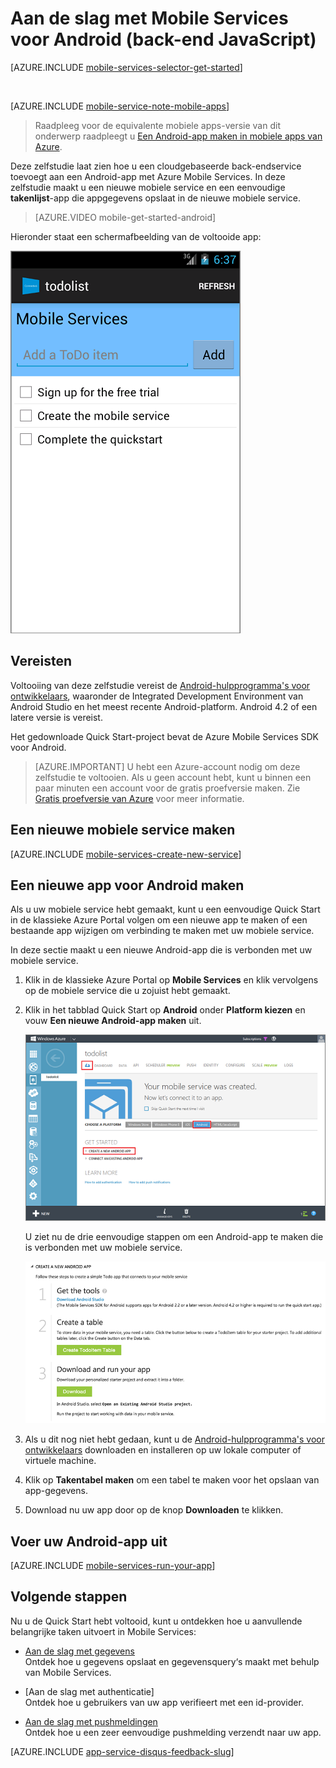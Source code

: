 <properties
    pageTitle="Aan de slag met Azure Mobile Services voor Android-apps (back-end JavaScript)"
    description="Volg deze zelfstudie om aan de slag te gaan met Azure Mobile Services voor Android-ontwikkeling (back-end JavaScript)."
    services="mobile-services"
    documentationCenter="android"
    authors="RickSaling"
    manager="reikre"
    editor=""/>

<tags
    ms.service="mobile-services"
    ms.workload="mobile"
    ms.tgt_pltfrm="mobile-android"
    ms.devlang="java"
    ms.topic="hero-article"
    ms.date="07/21/2016"
    ms.author="ricksal"/>

# Aan de slag met Mobile Services voor Android (back-end JavaScript)

[AZURE.INCLUDE [mobile-services-selector-get-started](../../includes/mobile-services-selector-get-started.md)]

&nbsp;

[AZURE.INCLUDE [mobile-service-note-mobile-apps](../../includes/mobile-services-note-mobile-apps.md)]
> Raadpleeg voor de equivalente mobiele apps-versie van dit onderwerp raadpleegt u [Een Android-app maken in mobiele apps van Azure](../app-service-mobile/app-service-mobile-android-get-started.md).

Deze zelfstudie laat zien hoe u een cloudgebaseerde back-endservice toevoegt aan een Android-app met Azure Mobile Services. In deze zelfstudie maakt u een nieuwe mobiele service en een eenvoudige **takenlijst**-app die appgegevens opslaat in de nieuwe mobiele service.

> [AZURE.VIDEO mobile-get-started-android]

Hieronder staat een schermafbeelding van de voltooide app:

![](./media/mobile-services-android-get-started/mobile-quickstart-completed-android.png)

## Vereisten

Voltooiing van deze zelfstudie vereist de [Android-hulpprogramma's voor ontwikkelaars](https://developer.android.com/sdk/index.html), waaronder de Integrated Development Environment van Android Studio en het meest recente Android-platform. Android 4.2 of een latere versie is vereist.

Het gedownloade Quick Start-project bevat de Azure Mobile Services SDK voor Android.

> [AZURE.IMPORTANT] U hebt een Azure-account nodig om deze zelfstudie te voltooien. Als u geen account hebt, kunt u binnen een paar minuten een account voor de gratis proefversie maken. Zie [Gratis proefversie van Azure](https://azure.microsoft.com/pricing/free-trial/?WT.mc_id=AE564AB28) voor meer informatie.


## Een nieuwe mobiele service maken

[AZURE.INCLUDE [mobile-services-create-new-service](../../includes/mobile-services-create-new-service.md)]

## Een nieuwe app voor Android maken

Als u uw mobiele service hebt gemaakt, kunt u een eenvoudige Quick Start in de klassieke Azure Portal volgen om een nieuwe app te maken of een bestaande app wijzigen om verbinding te maken met uw mobiele service.

In deze sectie maakt u een nieuwe Android-app die is verbonden met uw mobiele service.

1.  Klik in de klassieke Azure Portal op **Mobile Services** en klik vervolgens op de mobiele service die u zojuist hebt gemaakt.

2. Klik in het tabblad Quick Start op **Android** onder **Platform kiezen** en vouw **Een nieuwe Android-app maken** uit.

    ![](./media/mobile-services-android-get-started/mobile-portal-quickstart-android1.png)

    U ziet nu de drie eenvoudige stappen om een Android-app te maken die is verbonden met uw mobiele service.

    ![](./media/mobile-services-android-get-started/mobile-quickstart-steps-android-AS.png)

3. Als u dit nog niet hebt gedaan, kunt u de [Android-hulpprogramma's voor ontwikkelaars](https://go.microsoft.com/fwLink/p/?LinkID=280125) downloaden en installeren op uw lokale computer of virtuele machine.

4. Klik op **Takentabel maken** om een tabel te maken voor het opslaan van app-gegevens.


5. Download nu uw app door op de knop **Downloaden** te klikken.

## Voer uw Android-app uit

[AZURE.INCLUDE [mobile-services-run-your-app](../../includes/mobile-services-android-get-started.md)]


## <a name="next-steps"> </a>Volgende stappen
Nu u de Quick Start hebt voltooid, kunt u ontdekken hoe u aanvullende belangrijke taken uitvoert in Mobile Services:

* [Aan de slag met gegevens]
  <br/>Ontdek hoe u gegevens opslaat en gegevensquery‘s maakt met behulp van Mobile Services.

* [Aan de slag met authenticatie]
  <br/>Ontdek hoe u gebruikers van uw app verifieert met een id-provider.

* [Aan de slag met pushmeldingen]
  <br/>Ontdek hoe u een zeer eenvoudige pushmelding verzendt naar uw app.


[AZURE.INCLUDE [app-service-disqus-feedback-slug](../../includes/app-service-disqus-feedback-slug.md)]


<!-- URLs. -->
[Aan de slag (Eclipse)]: mobile-services-android-get-started-ec.md
[Aan de slag met gegevens]: mobile-services-android-get-started-data.md
[Aan de slag met verificatie]: mobile-services-android-get-started-users.md
[Aan de slag met pushmeldingen]: mobile-services-javascript-backend-android-get-started-push.md
[Android SDK Mobile Services]: https://go.microsoft.com/fwLink/p/?LinkID=266533




<!--HONumber=ago16_HO4-->


